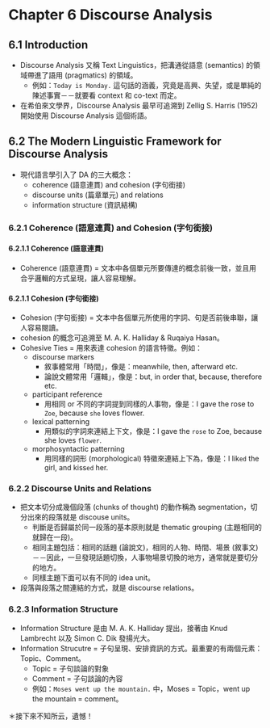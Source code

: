 # Chapter 6 Discourse Analysis

## 6.1 Introduction

- Discourse Analysis 又稱 Text Linguistics，把溝通從語意 (semantics) 的領域帶進了語用 (pragmatics) 的領域。
  - 例如：`Today is Monday.` 這句話的涵義，究竟是高興、失望，或是單純的陳述事實－－就要看 context 和 co-text 而定。
- 在希伯來文學界，Discourse Analysis 最早可追溯到 Zellig S. Harris (1952) 開始使用 Discourse Analysis 這個術語。

## 6.2 The Modern Linguistic Framework for Discourse Analysis

- 現代語言學引入了 DA 的三大概念：
  - coherence (語意連貫) and cohesion (字句銜接)
  - discourse units (篇章單元) and relations 
  - information structure (資訊結構) 

### 6.2.1 Coherence (語意連貫) and Cohesion (字句銜接)

#### 6.2.1.1 Coherence (語意連貫)

- Coherence (語意連貫) = 文本中各個單元所要傳達的概念前後一致，並且用合乎邏輯的方式呈現，讓人容易理解。

#### 6.2.1.1 Cohesion (字句銜接)
- Cohesion (字句銜接) = 文本中各個單元所使用的字詞、句是否前後串聯，讓人容易閱讀。
- cohesion 的概念可追溯至 M. A. K. Halliday & Ruqaiya Hasan。
- Cohesive Ties = 用來表達 cohesion 的語言特徵。例如：
  - discourse markers
    - 敘事體常用「時間」，像是：meanwhile, then, afterward etc.
    - 論說文體常用「邏輯」，像是：but, in order that, because, therefore etc.
  - participant reference
    - 用相同 or 不同的字詞提到同樣的人事物，像是：I gave the rose to `Zoe`, because `she` loves flower.
  - lexical patterning
    - 用類似的字詞來連結上下文，像是：I gave the `rose` to Zoe, because she loves `flower`.
  - morphosyntactic patterning
    - 用同樣的詞形 (morphological) 特徵來連結上下為，像是：I lik`ed` the girl, and kiss`ed` her.

### 6.2.2 Discourse Units and Relations

- 把文本切分成幾個段落 (chunks of thought) 的動作稱為 segmentation，切分出來的段落就是 discouse units。
  - 判斷是否歸屬於同一段落的基本原則就是 thematic grouping (主題相同的就歸在一段)。
  - 相同主題包括：相同的話題 (論說文)，相同的人物、時間、場景 (敘事文)－－因此，一旦發現話題切換，人事物場景切換的地方，通常就是要切分的地方。
  - 同樣主題下面可以有不同的 idea unit。
- 段落與段落之間連結的方式，就是 discourse relations。

### 6.2.3 Information Structure

- Information Structure 是由 M. A. K. Halliday 提出，接著由 Knud Lambrecht 以及 Simon C. Dik 發揚光大。
- Information Strucutre = 子句呈現、安排資訊的方式。最重要的有兩個元素：Topic、Comment。
  - Topic = 子句談論的對象
  - Comment = 子句談論的內容
  - 例如：`Moses went up the mountain.` 中，Moses = Topic，went up the mountain = comment。

＊接下來不知所云，遺憾！   